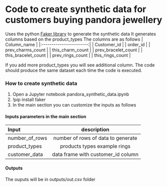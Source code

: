 # Code to  create synthetic data for customers buying pandora jewellery
Uses the python [Faker library](https://faker.readthedocs.io/en/master/) to generate the synthetic data
It generates columns based on the product_types
The columns are as follows 
|       Column_name       |
|:-----------------------:|
| Customer_id             |
| order_id                |
| prev_charms_count       |
| this_charm_count        |
| prev_bracelet_count     |
| this_bracelet_count     |
| prev_rings_count        |
| this_rings_count        |

If you add more product_types you will see additional column.
The code should produce the same dataset each time the code is executed.

### How to create synthetic data
1. Open a Jupyter notebook pandora_synthetic_data.ipynb
2. !pip install faker
3. In the main section you can customize the inputs as follows

#### Inputs parameters in the main section

|       Input      |            description            |
|:-----------------|:---------------------------------:|
| number_of_rows   | number of rows of data to generate|
| product_types    | products types example rings      |
| customer_data    | data frame with customer_id column|

#### Outputs

The ouputs will be in outputs/out.csv folder

